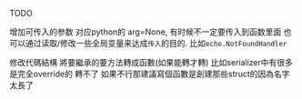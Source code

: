 TODO

增加可传入的参数 对应python的 arg=None, 有时候不一定要传入到函数里面 也可以通过读取/修改一些全局变量来达成`传入`的目的. 比如`echo.NotFoundHandler`

修改代碼結構 將要繼承的要方法轉成函數(如果能轉才轉) 比如serializer中有很多是完全override的 轉不了
如果不行那建議寫個函數是創建那些struct的因為名字太長了